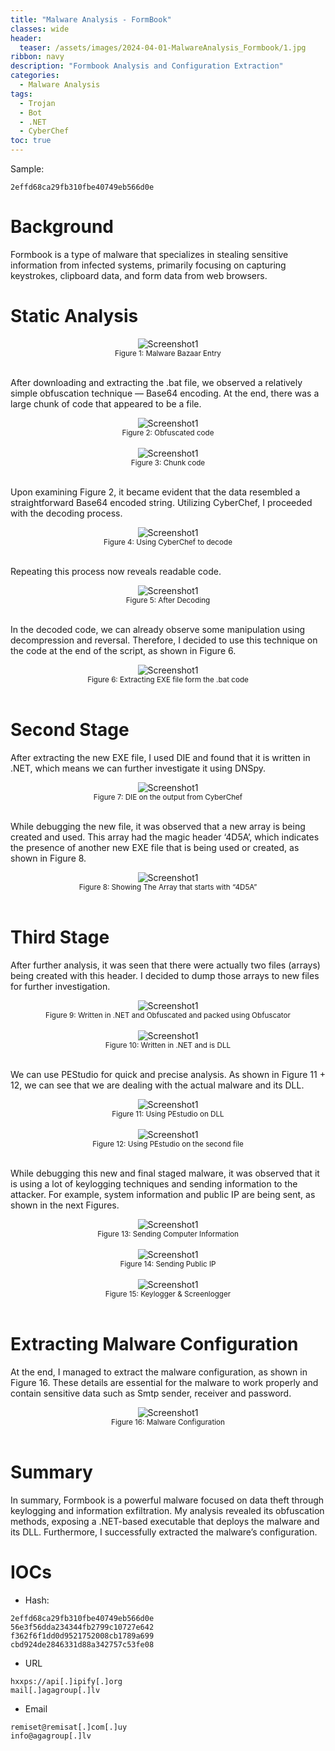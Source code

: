 ```yaml
---
title: "Malware Analysis - FormBook"
classes: wide
header:
  teaser: /assets/images/2024-04-01-MalwareAnalysis_Formbook/1.jpg
ribbon: navy
description: "Formbook Analysis and Configuration Extraction"
categories:
  - Malware Analysis
tags:
  - Trojan
  - Bot
  - .NET
  - CyberChef
toc: true
---
```

Sample:
```
2effd68ca29fb310fbe40749eb566d0e
```

# Background
Formbook is a type of malware that specializes in stealing sensitive information from infected systems, 
primarily focusing on capturing keystrokes, clipboard data, and form data from web browsers.

# Static Analysis
<div style="text-align: center;">
    <img src="/assets/images/2024-04-01-MalwareAnalysis_Formbook/Database entry.PNG" alt="Screenshot1" />
    <br>
    <sub>Figure 1: Malware Bazaar Entry</sub>
</div>
<br>

After downloading and extracting the .bat file, we observed a relatively simple obfuscation technique — Base64 encoding. 
At the end, there was a large chunk of code that appeared to be a file.

<div style="text-align: center;">
    <img src="/assets/images/2024-04-01-MalwareAnalysis_Formbook/obfuscated stage 1.PNG" alt="Screenshot1" />
    <br>
    <sub>Figure 2: Obfuscated code</sub>
</div>
<br>

<div style="text-align: center;">
    <img src="/assets/images/2024-04-01-MalwareAnalysis_Formbook/obfuscated chunk code.png" alt="Screenshot1" />
    <br>
    <sub>Figure 3: Chunk code</sub>
</div>
<br>

Upon examining Figure 2, it became evident that the data resembled a straightforward Base64 encoded string. 
Utilizing CyberChef, I proceeded with the decoding process.

<div style="text-align: center;">
    <img src="/assets/images/2024-04-01-MalwareAnalysis_Formbook/decoding obfuscated stage 1 from base64.PNG" alt="Screenshot1" />
    <br>
    <sub>Figure 4: Using CyberChef to decode</sub>
</div>
<br>

Repeating this process now reveals readable code.

<div style="text-align: center;">
    <img src="/assets/images/2024-04-01-MalwareAnalysis_Formbook/decoded stage 1.PNG" alt="Screenshot1" />
    <br>
    <sub>Figure 5: After Decoding</sub>
</div>
<br>

In the decoded code, we can already observe some manipulation using decompression and reversal. 
Therefore, I decided to use this technique on the code at the end of the script, as shown in Figure 6.

<div style="text-align: center;">
    <img src="/assets/images/2024-04-01-MalwareAnalysis_Formbook/Getting the new exe file.PNG" alt="Screenshot1" />
    <br>
    <sub>Figure 6: Extracting EXE file form the .bat code</sub>
</div>
<br>

# Second Stage

After extracting the new EXE file, I used DIE and found that it is written in .NET, which means we can further investigate it using DNSpy.

<div style="text-align: center;">
    <img src="/assets/images/2024-04-01-MalwareAnalysis_Formbook/DIE on output bin.PNG" alt="Screenshot1" />
    <br>
    <sub>Figure 7: DIE on the output from CyberChef</sub>
</div>
<br>

While debugging the new file, it was observed that a new array is being created and used. 
This array had the magic header ‘4D5A’, which indicates the presence of another new EXE file that is being used or created, as shown in Figure 8.

<div style="text-align: center;">
    <img src="/assets/images/2024-04-01-MalwareAnalysis_Formbook/seeing 4D5A on array - new exe.PNG" alt="Screenshot1" />
    <br>
    <sub>Figure 8: Showing The Array that starts with “4D5A”</sub>
</div>
<br>

# Third Stage

After further analysis, it was seen that there were actually two files (arrays) being created with this header. 
I decided to dump those arrays to new files for further investigation.

<div style="text-align: center;">
    <img src="/assets/images/2024-04-01-MalwareAnalysis_Formbook/DIE on array1.PNG" alt="Screenshot1" />
    <br>
    <sub>Figure 9: Written in .NET and Obfuscated and packed using Obfuscator</sub>
</div>
<br>

<div style="text-align: center;">
    <img src="/assets/images/2024-04-01-MalwareAnalysis_Formbook/DIE on array2.PNG" alt="Screenshot1" />
    <br>
    <sub>Figure 10: Written in .NET and is DLL</sub>
</div>
<br>

We can use PEStudio for quick and precise analysis. As shown in Figure 11 + 12, we can see that we are dealing with the actual malware and its DLL.

<div style="text-align: center;">
    <img src="/assets/images/2024-04-01-MalwareAnalysis_Formbook/PEstudio on array1 - the mal dll.PNG" alt="Screenshot1" />
    <br>
    <sub>Figure 11: Using PEstudio on DLL</sub>
</div>
<br>

<div style="text-align: center;">
    <img src="/assets/images/2024-04-01-MalwareAnalysis_Formbook/PEstudio on array2 - the mal exe.PNG" alt="Screenshot1" />
    <br>
    <sub>Figure 12: Using PEstudio on the second file</sub>
</div>
<br>

While debugging this new and final staged malware, it was observed that it is using a lot of keylogging techniques and sending information to the attacker. 
For example, system information and public IP are being sent, as shown in the next Figures.

<div style="text-align: center;">
    <img src="/assets/images/2024-04-01-MalwareAnalysis_Formbook/DNSPY array2 - get computer information.PNG" alt="Screenshot1" />
    <br>
    <sub>Figure 13: Sending Computer Information</sub>
</div>
<br>

<div style="text-align: center;">
    <img src="/assets/images/2024-04-01-MalwareAnalysis_Formbook/DNSPY array2 - request to get public IP.PNG" alt="Screenshot1" />
    <br>
    <sub>Figure 14: Sending Public IP</sub>
</div>
<br>

<div style="text-align: center;">
    <img src="/assets/images/2024-04-01-MalwareAnalysis_Formbook/DNSPY array2 - keylogger and screen logger.PNG" alt="Screenshot1" />
    <br>
    <sub>Figure 15: Keylogger & Screenlogger</sub>
</div>
<br>

# Extracting Malware Configuration

At the end, I managed to extract the malware configuration, as shown in Figure 16. 
These details are essential for the malware to work properly and contain sensitive data such as Smtp sender, receiver and password.

<div style="text-align: center;">
    <img src="/assets/images/2024-04-01-MalwareAnalysis_Formbook/Malware config.PNG" alt="Screenshot1" />
    <br>
    <sub>Figure 16: Malware Configuration</sub>
</div>
<br>

# Summary

In summary, Formbook is a powerful malware focused on data theft through keylogging and information exfiltration. 
My analysis revealed its obfuscation methods, exposing a .NET-based executable that deploys the malware and its DLL. 
Furthermore, I successfully extracted the malware’s configuration.

# IOCs

- Hash:
```
2effd68ca29fb310fbe40749eb566d0e
56e3f56dda234344fb2799c10727e642
f362f6f1dd0d9521752008cb1789a699
cbd924de2846331d88a342757c53fe08
```
- URL
```
hxxps://api[.]ipify[.]org
mail[.]agagroup[.]lv
```
- Email
```
remiset@remisat[.]com[.]uy
info@agagroup[.]lv
```
